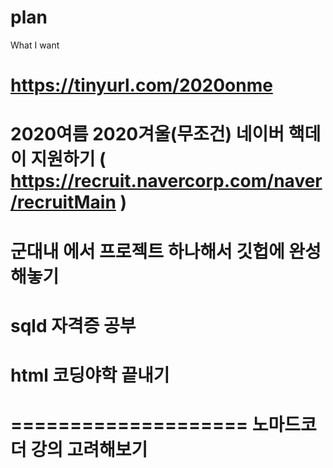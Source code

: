 # plan
What I want

https://tinyurl.com/2020onme
==================== 
2020여름 2020겨울(무조건) 네이버 핵데이 지원하기 ( https://recruit.navercorp.com/naver/recruitMain )
====================
군대내 에서 프로젝트 하나해서 깃헙에 완성해놓기
====================
sqld 자격증 공부
====================
html 코딩야학 끝내기
====================

==================== 
노마드코더 강의 고려해보기
====================
